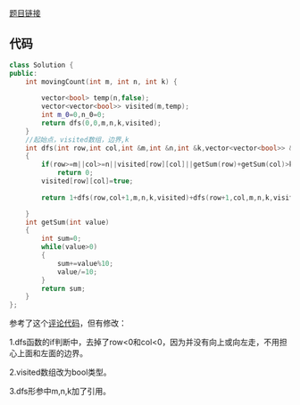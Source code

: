 [题目链接](https://leetcode-cn.com/problems/ji-qi-ren-de-yun-dong-fan-wei-lcof/)

## 代码

```cpp
class Solution {
public:
    int movingCount(int m, int n, int k) {
        
        vector<bool> temp(n,false);
        vector<vector<bool>> visited(m,temp);
        int m_0=0,n_0=0;
        return dfs(0,0,m,n,k,visited);
    }
    //起始点，visited数组，边界,k
    int dfs(int row,int col,int &m,int &n,int &k,vector<vector<bool>> &visited)
    {
        if(row>=m||col>=n||visited[row][col]||getSum(row)+getSum(col)>k)
            return 0;
        visited[row][col]=true;
        
        return 1+dfs(row,col+1,m,n,k,visited)+dfs(row+1,col,m,n,k,visited);

    }
    int getSum(int value)
    {
        int sum=0;
        while(value>0)
        {
            sum+=value%10;
            value/=10;
        }
        return sum;
    }
};
```

参考了这个[评论代码](https://leetcode-cn.com/problems/ji-qi-ren-de-yun-dong-fan-wei-lcof/comments/864232)，但有修改：

1.dfs函数的if判断中，去掉了row<0和col<0，因为并没有向上或向左走，不用担心上面和左面的边界。

2.visited数组改为bool类型。

3.dfs形参中m,n,k加了引用。
